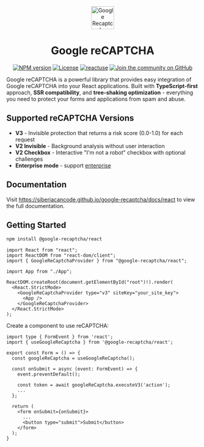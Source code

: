 <div align="center">
  <a href="https://siberiacancode.github.io/google-recaptcha/docs/react">
    <picture>
      <img alt="Google Recaptcha" src="https://siberiacancode.github.io/google-recaptcha/logo/gr-dark.png" height="60">
    </picture>
  </a>
  <h1>Google reCAPTCHA</h1>

<a href="https://www.npmjs.com/package/@google-recaptcha/react"><img alt="NPM version" src="https://img.shields.io/npm/v/@google-recaptcha/react.svg?style=for-the-badge&labelColor=000000"></a>
<a href="https://github.com/siberiacancode/google-recaptcha/blob/main/LICENSE"><img alt="License" src="https://img.shields.io/npm/l/@google-recaptcha/react.svg?style=for-the-badge&labelColor=000000"></a>
<a href="https://siberiacancode.github.io/reactuse/"><img alt="reactuse" src="https://img.shields.io/badge/reactuse-blueviolet.svg?style=for-the-badge&logo=npm&labelColor=000000&logoWidth=20"></a>
<a href="https://github.com/siberiacancode/google-recaptcha/discussions"><img alt="Join the community on GitHub" src="https://img.shields.io/badge/Join%20the%20community-blueviolet.svg?style=for-the-badge&logo=React&labelColor=000000&logoWidth=20"></a>

</div>

Google reCAPTCHA is a powerful library that provides easy integration of Google reCAPTCHA into your React applications. Built with **TypeScript-first** approach, **SSR compatibility**, and **tree-shaking optimization** - everything you need to protect your forms and applications from spam and abuse.

## Supported reCAPTCHA Versions

- **V3** - Invisible protection that returns a risk score (0.0-1.0) for each request
- **V2 Invisible** - Background analysis without user interaction
- **V2 Checkbox** - Interactive "I'm not a robot" checkbox with optional challenges
- **Enterprise mode** - support [enterprise](https://cloud.google.com/recaptcha/docs/overview)

## Documentation

Visit https://siberiacancode.github.io/google-recaptcha/docs/react to view the full documentation.

## Getting Started

```bash
npm install @google-recaptcha/react
```

```tsx
import React from "react";
import ReactDOM from "react-dom/client";
import { GoogleReCaptchaProvider } from "@google-recaptcha/react";

import App from "./App";

ReactDOM.createRoot(document.getElementById("root")!).render(
  <React.StrictMode>
    <GoogleReCaptchaProvider type="v3" siteKey="your_site_key">
      <App />
    </GoogleReCaptchaProvider>
  </React.StrictMode>
);
```

Create a component to use reCAPTCHA:

```tsx
import type { FormEvent } from 'react';
import { useGoogleReCaptcha } from '@google-recaptcha/react';

export const Form = () => {
  const googleReCaptcha = useGoogleReCaptcha();

  const onSubmit = async (event: FormEvent) => {
    event.preventDefault();

    const token = await googleReCaptcha.executeV3('action');
    ...
  };

  return (
    <form onSubmit={onSubmit}>
      ...
      <button type="submit">Submit</button>
    </form>
  );
}
```
